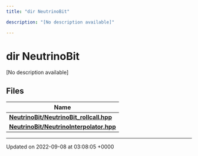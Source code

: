 ```yaml
---
title: "dir NeutrinoBit"

description: "[No description available]"

---
```


# dir NeutrinoBit

[No description available]

## Files

| Name           |
| -------------- |
| **[NeutrinoBit/NeutrinoBit_rollcall.hpp](/documentation/code/files/neutrinobit__rollcall_8hpp/#file-neutrinobit-neutrinobit-rollcall-hpp)**  |
| **[NeutrinoBit/NeutrinoInterpolator.hpp](/documentation/code/files/neutrinointerpolator_8hpp/#file-neutrinobit-neutrinointerpolator-hpp)**  |






-------------------------------

Updated on 2022-09-08 at 03:08:05 +0000
